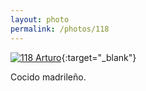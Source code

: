 ```yaml
---
layout: photo
permalink: /photos/118
---
```


[![118 Arturo](https://c2.staticflickr.com/6/5624/21663547033_ab1afa3200_c.jpg)](https://www.flickr.com/photos/131440297@N08/21663547033/){:target="_blank"}

Cocido madrileño.
